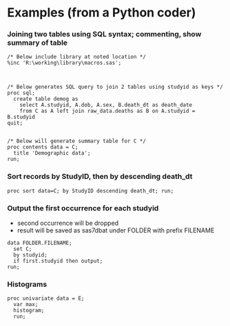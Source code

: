 # Examples (from a Python coder)

### Joining two tables using SQL syntax; commenting, show summary of table
```
/* Below include library at noted location */
%inc 'R:\working\library\macros.sas';    



/* Below generates SQL query to join 2 tables using studyid as keys */
proc sql;
  create table demog as
    select A.studyid, A.dob, A.sex, B.death_dt as death_date
    from C as A left join raw_data.deaths as B on A.studyid = B.studyid
quit;


/* Below will generate summary table for C */ 
proc contents data = C;
  title 'Demographic data';
run;

```


### Sort records by StudyID, then by descending death_dt
```
proc sort data=C; by StudyID descending death_dt; run;
```

### Output the first occurrence for each studyid 

- second occurrence will be dropped
- result will be saved as sas7dbat under FOLDER with prefix FILENAME

```
data FOLDER.FILENAME;
  set C;
  by studyid;
  if first.studyid then output;
run;
```

### Histograms

```
proc univariate data = E;
  var max;
  histogram;
  run;
```
